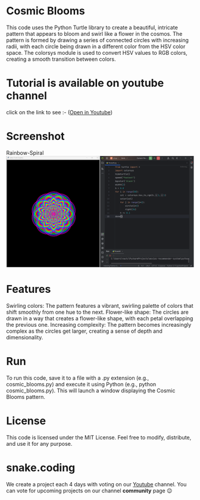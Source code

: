 # Cosmic Blooms

This code uses the Python Turtle library to create a beautiful, intricate pattern that appears to bloom and swirl like a flower in the cosmos. The pattern is formed by drawing a series of connected circles with increasing radii, with each circle being drawn in a different color from the HSV color space. The colorsys module is used to convert HSV values to RGB colors, creating a smooth transition between colors.

# Tutorial is available on youtube channel 
click on the link to see :- ([Open in Youtube]())

# Screenshot

Rainbow-Spiral
![screenshot](CosmicBlooms.png)



# Features
Swirling colors: The pattern features a vibrant, swirling palette of colors that shift smoothly from one hue to the next.
Flower-like shape: The circles are drawn in a way that creates a flower-like shape, with each petal overlapping the previous one.
Increasing complexity: The pattern becomes increasingly complex as the circles get larger, creating a sense of depth and dimensionality.


# Run
To run this code, save it to a file with a .py extension (e.g., cosmic_blooms.py) and execute it using Python (e.g., python cosmic_blooms.py). This will launch a window displaying the Cosmic Blooms pattern.

# License
This code is licensed under the MIT License. Feel free to modify, distribute, and use it for any purpose.

# snake.coding
We create a project each 4 days with voting on our <a href="https://youtube.com/@snakecoding_12" target="_blank">Youtube</a> channel.
You can vote for upcoming projects on our channel **community** page :wink:

